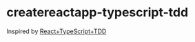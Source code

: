 # createreactapp-typescript-tdd

Inspired by [React+TypeScript+TDD](https://react-typescript-tdd.firebaseapp.com/)
